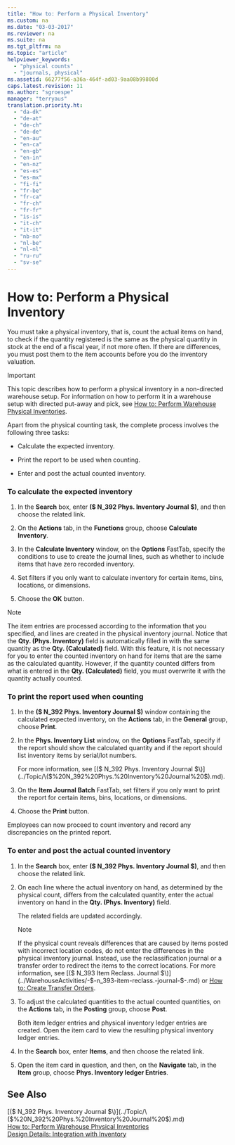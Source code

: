 ```yaml
---
title: "How to: Perform a Physical Inventory"
ms.custom: na
ms.date: "03-03-2017"
ms.reviewer: na
ms.suite: na
ms.tgt_pltfrm: na
ms.topic: "article"
helpviewer_keywords: 
  - "physical counts"
  - "journals, physical"
ms.assetid: 66277f56-a36a-464f-ad03-9aa08b99800d
caps.latest.revision: 11
ms.author: "sgroespe"
manager: "terryaus"
translation.priority.ht: 
  - "da-dk"
  - "de-at"
  - "de-ch"
  - "de-de"
  - "en-au"
  - "en-ca"
  - "en-gb"
  - "en-in"
  - "en-nz"
  - "es-es"
  - "es-mx"
  - "fi-fi"
  - "fr-be"
  - "fr-ca"
  - "fr-ch"
  - "fr-fr"
  - "is-is"
  - "it-ch"
  - "it-it"
  - "nb-no"
  - "nl-be"
  - "nl-nl"
  - "ru-ru"
  - "sv-se"
---
```

# How to: Perform a Physical Inventory
You must take a physical inventory, that is, count the actual items on hand, to check if the quantity registered is the same as the physical quantity in stock at the end of a fiscal year, if not more often. If there are differences, you must post them to the item accounts before you do the inventory valuation.  
  
> [!IMPORTANT]  
>  This topic describes how to perform a physical inventory in a non\-directed warehouse setup. For information on how to perform it in a warehouse setup with directed put\-away and pick, see [How to: Perform Warehouse Physical Inventories](../WarehouseActivities/how-to-perform-warehouse-physical-inventories.md).  
  
 Apart from the physical counting task, the complete process involves the following three tasks:  
  
-   Calculate the expected inventory.  
  
-   Print the report to be used when counting.  
  
-   Enter and post the actual counted inventory.  
  
### To calculate the expected inventory  
  
1.  In the **Search** box, enter **\($ N\_392 Phys. Inventory Journal $\)**, and then choose the related link.  
  
2.  On the **Actions** tab, in the **Functions** group, choose **Calculate Inventory**.  
  
3.  In the **Calculate Inventory** window, on the **Options** FastTab, specify the conditions to use to create the journal lines, such as whether to include items that have zero recorded inventory.  
  
4.  Set filters if you only want to calculate inventory for certain items, bins, locations, or dimensions.  
  
5.  Choose the **OK** button.  
  
> [!NOTE]  
>  The item entries are processed according to the information that you specified, and lines are created in the physical inventory journal. Notice that the **Qty. \(Phys. Inventory\)** field is automatically filled in with the same quantity as the **Qty. \(Calculated\)** field. With this feature, it is not necessary for you to enter the counted inventory on hand for items that are the same as the calculated quantity. However, if the quantity counted differs from what is entered in the **Qty. \(Calculated\)** field, you must overwrite it with the quantity actually counted.  
  
### To print the report used when counting  
  
1.  In the  **\($ N\_392 Phys. Inventory Journal $\)** window containing the calculated expected inventory, on the **Actions** tab, in the **General** group, choose **Print**.  
  
2.  In the **Phys. Inventory List** window, on the **Options** FastTab, specify if the report should show the calculated quantity and if the report should list inventory items by serial\/lot numbers.  
  
     For more information, see [\($ N\_392 Phys. Inventory Journal $\)](../Topic/\($%20N_392%20Phys.%20Inventory%20Journal%20$\).md).  
  
3.  On the **Item Journal Batch** FastTab, set filters if you only want to print the report for certain items, bins, locations, or dimensions.  
  
4.  Choose the **Print** button.  
  
 Employees can now proceed to count inventory and record any discrepancies on the printed report.  
  
### To enter and post the actual counted inventory  
  
1.  In the **Search** box, enter **\($ N\_392 Phys. Inventory Journal $\)**, and then choose the related link.  
  
2.  On each line where the actual inventory on hand, as determined by the physical count, differs from the calculated quantity, enter the actual inventory on hand in the **Qty. \(Phys. Inventory\)** field.  
  
     The related fields are updated accordingly.  
  
    > [!NOTE]  
    >  If the physical count reveals differences that are caused by items posted with incorrect location codes, do not enter the differences in the physical inventory journal. Instead, use the reclassification journal or a transfer order to redirect the items to the correct locations. For more information, see [\($ N\_393 Item Reclass. Journal $\)](../WarehouseActivities/-$-n_393-item-reclass.-journal-$-.md) or [How to: Create Transfer Orders](../DesignAndEngineering/how-to-create-transfer-orders.md).  
  
3.  To adjust the calculated quantities to the actual counted quantities, on the **Actions** tab, in the **Posting** group, choose **Post**.  
  
     Both item ledger entries and physical inventory ledger entries are created. Open the item card to view the resulting physical inventory ledger entries.  
  
4.  In the **Search** box, enter **Items**, and then choose the related link.  
  
5.  Open the item card in question, and then, on the **Navigate** tab, in the **Item** group, choose **Phys. Inventory ledger Entries**.  
  
## See Also  
 [\($ N\_392 Phys. Inventory Journal $\)](../Topic/\($%20N_392%20Phys.%20Inventory%20Journal%20$\).md)   
 [How to: Perform Warehouse Physical Inventories](../WarehouseActivities/how-to-perform-warehouse-physical-inventories.md)   
 [Design Details: Integration with Inventory](../ApplicationDesign/design-details-integration-with-inventory.md)